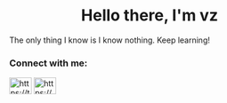 <h1 align="center">Hello there, I'm vz</h1>

The only thing I know is I know nothing. Keep learning!

<h3 align="left">Connect with me:</h3>
<p align="left">
<a href="https://twitter.com/HoangVietN71441" target="blank"><img align="center" src="https://raw.githubusercontent.com/rahuldkjain/github-profile-readme-generator/master/src/images/icons/Social/twitter.svg" alt="https://twitter.com/hoangvietn71441" height="30" width="40" /></a>
<a href="https://www.linkedin.com/in/hoangziet" target="blank"><img align="center" src="https://raw.githubusercontent.com/rahuldkjain/github-profile-readme-generator/master/src/images/icons/Social/linked-in-alt.svg" alt="https://www.linkedin.com/in/hoangziet/" height="30" width="40" /></a>
</p>

